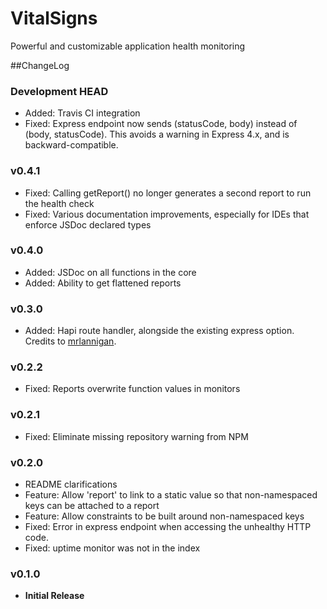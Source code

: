 # VitalSigns
Powerful and customizable application health monitoring

##ChangeLog

### Development HEAD
- Added: Travis CI integration
- Fixed: Express endpoint now sends (statusCode, body) instead of
(body, statusCode). This avoids a warning in Express 4.x, and is
backward-compatible. 

### v0.4.1
- Fixed: Calling getReport() no longer generates a second report to run the
health check
- Fixed: Various documentation improvements, especially for IDEs that enforce
JSDoc declared types

### v0.4.0
- Added: JSDoc on all functions in the core
- Added: Ability to get flattened reports

### v0.3.0
- Added: Hapi route handler, alongside the existing express option. Credits
to [mrlannigan](https://github.com/mrlannigan).

### v0.2.2
- Fixed: Reports overwrite function values in monitors

### v0.2.1
- Fixed: Eliminate missing repository warning from NPM

### v0.2.0
- README clarifications
- Feature: Allow 'report' to link to a static value so that non-namespaced
keys can be attached to a report
- Feature: Allow constraints to be built around non-namespaced keys
- Fixed: Error in express endpoint when accessing the unhealthy HTTP code.
- Fixed: uptime monitor was not in the index

### v0.1.0
- **Initial Release**
